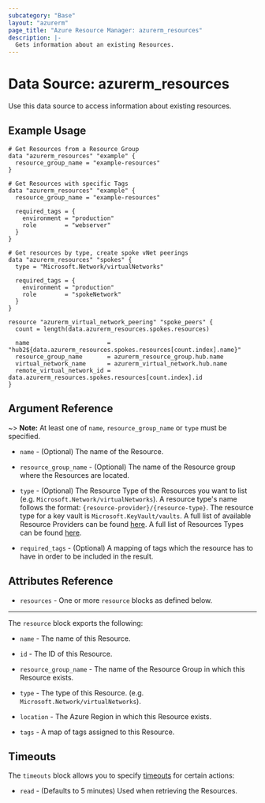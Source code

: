 ```yaml
---
subcategory: "Base"
layout: "azurerm"
page_title: "Azure Resource Manager: azurerm_resources"
description: |-
  Gets information about an existing Resources.
---
```


# Data Source: azurerm_resources

Use this data source to access information about existing resources.

## Example Usage

```hcl
# Get Resources from a Resource Group
data "azurerm_resources" "example" {
  resource_group_name = "example-resources"
}

# Get Resources with specific Tags
data "azurerm_resources" "example" {
  resource_group_name = "example-resources"

  required_tags = {
    environment = "production"
    role        = "webserver"
  }
}

# Get resources by type, create spoke vNet peerings
data "azurerm_resources" "spokes" {
  type = "Microsoft.Network/virtualNetworks"

  required_tags = {
    environment = "production"
    role        = "spokeNetwork"
  }
}

resource "azurerm_virtual_network_peering" "spoke_peers" {
  count = length(data.azurerm_resources.spokes.resources)

  name                      = "hub2${data.azurerm_resources.spokes.resources[count.index].name}"
  resource_group_name       = azurerm_resource_group.hub.name
  virtual_network_name      = azurerm_virtual_network.hub.name
  remote_virtual_network_id = data.azurerm_resources.spokes.resources[count.index].id
}
```

## Argument Reference

~> **Note:** At least one of `name`, `resource_group_name` or `type` must be specified.

* `name` - (Optional) The name of the Resource.

* `resource_group_name` - (Optional) The name of the Resource group where the Resources are located.

* `type` - (Optional) The Resource Type of the Resources you want to list (e.g. `Microsoft.Network/virtualNetworks`). A resource type's name follows the format: `{resource-provider}/{resource-type}`. The resource type for a key vault is `Microsoft.KeyVault/vaults`. A full list of available Resource Providers can be found [here](https://docs.microsoft.com/azure/azure-resource-manager/azure-services-resource-providers). A full list of Resources Types can be found [here](https://learn.microsoft.com/en-us/azure/templates/#find-resources).

* `required_tags` - (Optional) A mapping of tags which the resource has to have in order to be included in the result.

## Attributes Reference

* `resources` - One or more `resource` blocks as defined below.

---

The `resource` block exports the following:

* `name` - The name of this Resource.

* `id` - The ID of this Resource.

* `resource_group_name` - The name of the Resource Group in which this Resource exists.

* `type` - The type of this Resource. (e.g. `Microsoft.Network/virtualNetworks`).

* `location` - The Azure Region in which this Resource exists.

* `tags` - A map of tags assigned to this Resource.

## Timeouts

The `timeouts` block allows you to specify [timeouts](https://developer.hashicorp.com/terraform/language/resources/configure#define-operation-timeouts) for certain actions:

* `read` - (Defaults to 5 minutes) Used when retrieving the Resources.
